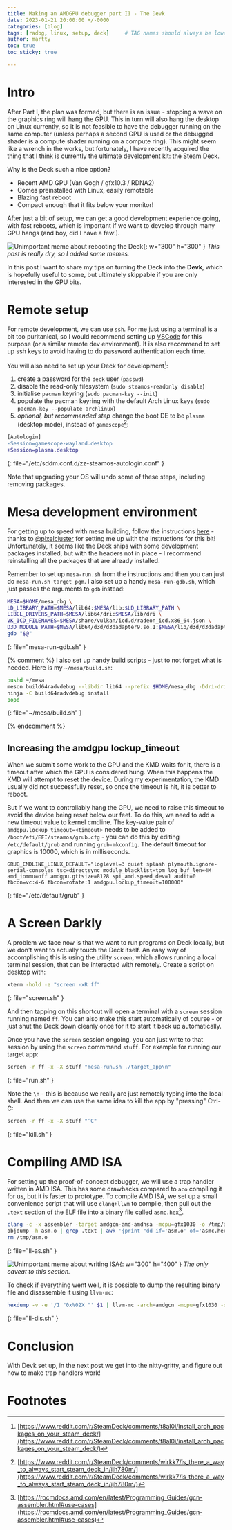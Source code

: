 ```yaml
---
title: Making an AMDGPU debugger part II - The Devk
date: 2023-01-21 20:00:00 +/-0000
categories: [blog]
tags: [radbg, linux, setup, deck]     # TAG names should always be lowercase
author: martty
toc: true
toc_sticky: true

---
```


# Intro

After Part I, the plan was formed, but there is an issue - stopping a wave on the graphics ring will hang the GPU. This in turn will also hang the desktop on Linux currently, so it is not feasible to have the debugger running
on the same computer (unless perhaps a second GPU is used or the debugged shader is a compute shader running on a compute ring). This might seem like a wrench in the works, but fortunately, I have recently acquired the thing
that I think is currently the ultimate development kit: the Steam Deck.

Why is the Deck such a nice option?

- Recent AMD GPU (Van Gogh / gfx10.3 / RDNA2)
- Comes preinstalled with Linux, easily remotable
- Blazing fast reboot
- Compact enough that it fits below your monitor!

After just a bit of setup, we can get a good development experience going, with fast reboots, which is important if we want to develop through many GPU hangs (and boy, did I have a few!).
   
![Unimportant meme about rebooting the Deck](/assets/radbg/reboot.png){: w="300" h="300" }
_This post is really dry, so I added some memes._
   
In this post I want to share my tips on turning the Deck into the **Devk**, which is hopefully useful to some, but ultimately skippable if you are only interested in the GPU bits.

# Remote setup

For remote development, we can use `ssh`. For me just using a terminal is a bit too puritanical, so I would recommend setting up [VSCode](https://code.visualstudio.com/docs/remote/ssh) for this purpose (or a similar remote dev environment). It is also recommend to set up ssh keys to avoid having to do password authentication each time.

You will also need to set up your Deck for development[^decks]:
1. create a password for the `deck` user (`passwd`)
1. disable the read-only filesystem (`sudo steamos-readonly disable`)
1. initialise `pacman` keyring (`sudo pacman-key --init`)
1. populate the pacman keyring with the default Arch Linux keys (`sudo pacman-key --populate archlinux`)
1. *optional, but recommended step* change the boot DE to be `plasma` (desktop mode), instead of `gamescope`[^boot]:

```diff
[Autologin]
-Session=gamescope-wayland.desktop
+Session=plasma.desktop
```
{: file="/etc/sddm.conf.d/zz-steamos-autologin.conf" }

Note that upgrading your OS will undo some of these steps, including removing packages.

# Mesa development environment

For getting up to speed with mesa building, follow the instructions [here](https://gist.github.com/Venemo/a9483106565df3a83fc67a411191edbd) - thanks to [@pixelcluster](https://mastodon.gamedev.place/@pixelcluster) for setting me up with the instructions for this bit!
Unfortunately, it seems like the Deck ships with some development packages installed, but with the headers not in place - I recommend reinstalling all the packages that are already installed.

Remember to set up `mesa-run.sh` from the instructions and then you can just do `mesa-run.sh target_pgm`.
I also set up a handy `mesa-run-gdb.sh`, which just passes the arguments to `gdb` instead:

```bash
MESA=$HOME/mesa_dbg \
LD_LIBRARY_PATH=$MESA/lib64:$MESA/lib:$LD_LIBRARY_PATH \
LIBGL_DRIVERS_PATH=$MESA/lib64/dri:$MESA/lib/dri \
VK_ICD_FILENAMES=$MESA/share/vulkan/icd.d/radeon_icd.x86_64.json \
D3D_MODULE_PATH=$MESA/lib64/d3d/d3dadapter9.so.1:$MESA/lib/d3d/d3dadapter9.so.1 \
gdb "$@"
```
{: file="mesa-run-gdb.sh" }

{% comment %}
I also set up handy build scripts - just to not forget what is needed. Here is my `~/mesa/build.sh`:

```bash
pushd ~/mesa
meson build64radvdebug --libdir lib64 --prefix $HOME/mesa_dbg -Ddri-drivers= -Dgallium-drivers= -Dvulkan-drivers=amd -Dosmesa=false -Dbuildtype=debug
ninja -C build64radvdebug install
popd
```
{: file="~/mesa/build.sh" }

{% endcomment %}

## Increasing the amdgpu lockup_timeout

When we submit some work to the GPU and the KMD waits for it, there is a timeout after which the GPU is considered hung. When this happens the KMD will attempt to reset the device. During my experimentation, the KMD usually did not successfully reset, so once the timeout is hit, it is better to reboot.

But if we want to controllably hang the GPU, we need to raise this timeout to avoid the device being reset below our feet. To do this, we need to add a new timeout value to kernel cmdline.
The key-value pair of `amdgpu.lockup_timeout=<timeout>` needs to be added to `/boot/efi/EFI/steamos/grub.cfg` - you can do this by editing `/etc/default/grub` and running `grub-mkconfig`. The default timeout for graphics is 10000, which is in milliseconds.

```
GRUB_CMDLINE_LINUX_DEFAULT="loglevel=3 quiet splash plymouth.ignore-serial-consoles tsc=directsync module_blacklist=tpm log_buf_len=4M amd_iommu=off amdgpu.gttsize=8128 spi_amd.speed_dev=1 audit=0 fbcon=vc:4-6 fbcon=rotate:1 amdgpu.lockup_timeout=100000"
```
{: file="/etc/default/grub" }

# A Screen Darkly

A problem we face now is that we want to run programs on Deck locally, but we don't want to actually touch the Deck itself. An easy way of accomplishing this is using the utility `screen`, which allows running a local terminal session, that can be interacted with remotely.
Create a script on desktop with:

```bash
xterm -hold -e "screen -xR ff"
```
{: file="screen.sh" }

And then tapping on this shortcut will open a terminal with a `screen` session running named `ff`. You can also make this start automatically of course - or just shut the Deck down cleanly once for it to start it back up automatically.

Once you have the `screen` session ongoing, you can just write to that session by using the `screen` commmand `stuff`. For example for running our target app:

```bash
screen -r ff -x -X stuff "mesa-run.sh ./target_app\n"
```
{: file="run.sh" }

Note the `\n` - this is because we really are just remotely typing into the local shell.
And then we can use the same idea to kill the app by "pressing" Ctrl-C:

```bash
screen -r ff -x -X stuff "^C"
```
{: file="kill.sh" }

# Compiling AMD ISA

For setting up the proof-of-concept debugger, we will use a trap handler written in AMD ISA. This has some drawbacks compared to `aco` compiling it for us, but it is faster to prototype.
To compile AMD ISA, we set up a small convenience script that will use `clang+llvm` to compile, then pull out the `.text` section of the ELF file into a binary file called `asmc.hex`[^gcnas].

```bash
clang -c -x assembler -target amdgcn-amd-amdhsa -mcpu=gfx1030 -o /tmp/asm.o $1
objdump -h asm.o | grep .text | awk '{print "dd if='asm.o' of='asmc.hex' bs=1 count=$[0x" $3 "] skip=$[0x" $6 "] status=none"}' | bash
rm /tmp/asm.o
```
{: file="ll-as.sh" }

![Unimportant meme about writing ISA](/assets/radbg/isa.png){: w="300" h="400" }
_The only caveat to this section._

To check if everything went well, it is possible to dump the resulting binary file and disassemble it using `llvm-mc`:

```bash
hexdump -v -e '/1 "0x%02X "' $1 | llvm-mc -arch=amdgcn -mcpu=gfx1030 -disassemble
```
{: file="ll-dis.sh" }

# Conclusion

With Devk set up, in the next post we get into the nitty-gritty, and figure out how to make trap handlers work!

# Footnotes

[^decks]:[https://www.reddit.com/r/SteamDeck/comments/t8al0i/install_arch_packages_on_your_steam_deck/](https://www.reddit.com/r/SteamDeck/comments/t8al0i/install_arch_packages_on_your_steam_deck/)
[^boot]:[https://www.reddit.com/r/SteamDeck/comments/wirkk7/is_there_a_way_to_always_start_steam_deck_in/ijh780m/](https://www.reddit.com/r/SteamDeck/comments/wirkk7/is_there_a_way_to_always_start_steam_deck_in/ijh780m/)
[^gcnas]: [https://rocmdocs.amd.com/en/latest/Programming_Guides/gcn-assembler.html#use-cases](https://rocmdocs.amd.com/en/latest/Programming_Guides/gcn-assembler.html#use-cases)